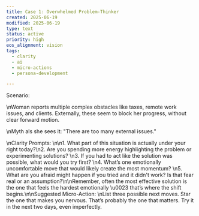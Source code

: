 ```yaml
---
title: Case 1: Overwhelmed Problem-Thinker
created: 2025-06-19
modified: 2025-06-19
type: text
status: active
priority: high
eos_alignment: vision
tags:
  - clarity
  - ai
  - micro-actions
  - persona-development

---
```


Scenario:

\nWoman reports multiple complex obstacles like taxes, remote work issues, and clients. Externally, these seem to block her progress, without clear forward motion.

\nMyth als she sees it: "There are too many external issues."

\nClarity Prompts: \n\n1. What part of this situation is actually under your right today?\n2. Are you spending more energy highlighting the problem or experimenting solutions? \n3. If you had to act like the solution was possible, what would you try first? \n4. What’s one emotionally uncomfortable move that would likely create the most momentum? \n5. What are you afraid might happen if you tried and it didn't work? Is that fear real or an assumption?\n\nRemember, often the most effective solution is the one that feels the hardest emotionally \u0023 that’s where the shift begins.\n\nSuggested Micro-Action: \nList three possible next moves. Star the one that makes you nervous. That’s probably the one that matters. Try it in the next two days, even imperfectly.
